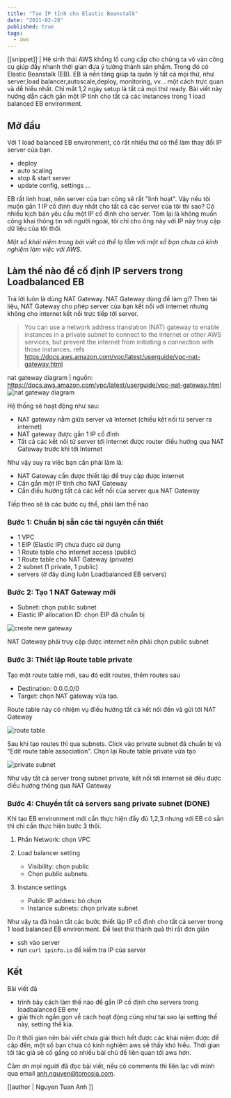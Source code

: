 ```yaml
---
title: "Tạo IP tĩnh cho Elastic Beanstalk"
date: "2021-02-28"
published: true
tags:
  - aws
---
```


[[snippet]]
| Hệ sinh thái AWS khổng lồ cung cấp cho chúng ta vô vàn công cụ giúp đẩy nhanh thời gian đưa ý tưởng thành sản phẩm. Trong đó có Elastic Beanstalk (EB). EB là nền tảng giúp ta quản lý tất cả mọi thứ, như server,load balancer,autoscale,deploy, monitoring, vv... một cách trực quan và dễ hiểu nhất. Chỉ mất 1,2 ngày setup là tất cả mọi thứ ready. Bài viết này hướng dẫn cách gắn một IP tính cho tất cả các instances trong 1 load balanced EB environment.

## Mở đầu

Với 1 load balanced EB environment, có rất nhiều thứ có thể làm thay đổi IP server của bạn.

- deploy
- auto scaling
- stop & start server
- update config, settings ...

EB rất linh hoạt, nên server của bạn cũng sẽ rất "linh hoạt".
Vậy nếu tôi muốn gắn 1 IP cố định duy nhất cho tất cả các server của tôi thì sao?
Có nhiều kịch bản yêu cầu một IP cố định cho server. Tóm lại là không muốn công khai thông tin với người ngoài, tôi chỉ cho ông này với IP này truy cập dữ liệu của tôi thôi.

*Một số khái niệm trong bài viết có thể lạ lẫm với một số bạn chưa có kinh nghiệm làm việc với AWS.*
 
## Làm thế nào để cố định IP servers trong Loadbalanced EB

Trả lời luôn là dùng NAT Gateway. NAT Gateway dùng để làm gì? Theo tài liệu, NAT Gateway cho phép server của bạn kết nối với internet nhưng không cho internet kết nối trực tiếp tới server.

>You can use a network address translation (NAT) gateway to enable instances in a private subnet to connect to the internet or other AWS services, but prevent the internet from initiating a connection with those instances.
refs https://docs.aws.amazon.com/vpc/latest/userguide/vpc-nat-gateway.html

nat gateway diagram | nguồn: https://docs.aws.amazon.com/vpc/latest/userguide/vpc-nat-gateway.html
![nat gateway diagram](https://docs.aws.amazon.com/vpc/latest/userguide/images/nat-gateway-diagram.png)

Hệ thống sẽ hoạt động như sau:

- NAT gateway nằm giữa server và Internet (chiều kết nối từ server ra internet)
- NAT gateway được gắn 1 IP cố đinh
- Tất cả các kết nối từ server tới internet được router điều hướng qua NAT Gateway trước khi tới Internet

Như vậy suy ra việc bạn cần phải làm là:

- NAT Gateway cần được thiết lập để truy cập được internet
- Cần gắn một IP tĩnh cho NAT Gateway
- Cần điều hướng tất cả các kết nối của server qua NAT Gateway

Tiếp theo sẽ là các bước cụ thể, phải làm thế nào

### Bước 1: Chuẩn bị sẵn các tài nguyên cần thiết

- 1 VPC
- 1 EIP (Elastic IP) chưa được sử dụng
- 1 Route table cho internet access (public)
- 1 Route table cho NAT Gateway (private)
- 2 subnet (1 private, 1 public)
- servers (ở đây dùng luôn Loadbalanced EB servers)

### Bước 2: Tạo 1 NAT Gateway mới

- Subnet: chọn public subnet
- Elastic IP allocation ID: chọn EIP đã chuẩn bị

![create new gateway](/create-gateway.png)

NAT Gateway phải truy cập được internet nên phải chọn public subnet

### Bước 3: Thiết lập Route table private

Tạo một route table mới, sau đó edit routes, thêm routes sau

- Destination: 0.0.0.0/0
- Target: chọn NAT gateway vừa tạo.

Route table này có nhiệm vụ điều hướng tất cả kết nối đến và gửi tới NAT Gateway

![route table](/route-table-private.png)

Sau khi tạo routes thì qua subnets. Click vào private subnet đã chuẩn bị và "Edit route table association".
Chọn lại Route table private vừa tạo

![private subnet](/private-subnet.png)

Như vậy tất cả server trong subnet private, kết nối tới internet sẽ đều được điều hướng thông qua NAT Gateway

### Bước 4: Chuyển tất cả servers sang private subnet (DONE)

Khi tạo EB environment mới cần thực hiện đẩy đủ 1,2,3 
nhưng với EB có sẵn thì chỉ cần thực hiện bước 3 thôi.

1. Phần Network: chọn VPC
2. Load balancer setting

    - Visibility: chọn public
    - Chọn public subnets.

3. Instance settings

    - Public IP addres: bỏ chọn
    - Instance subnets: chọn private subnet

Như vậy ta đã hoàn tất các bước thiết lập IP cố định cho tất cả server trong 1 load balanced EB environment.
Để test thử thành quả thì rất đơn giản

- ssh vào server
- run `curl ipinfo.io` để kiểm tra IP của server

## Kết

Bài viết đã
- trình bày cách làm thế nào để gắn IP cố định cho servers trong loadbalanced EB env
- giải thích ngắn gọn về cách hoạt động cũng như tại sao lại setting thế này, setting thế kia.

Do ít thời gian nên bài viết chưa giải thích hết được các khái niệm được đề cập đến, một số bạn chưa có kinh nghiệm aws sẽ thấy khó hiểu. Thời gian tới tác giả sẽ cố gắng có nhiều bài chủ đề liên quan tới aws hơn.

Cảm ơn mọi người đã đọc bài viết, nếu có comments thì liên lạc với mình qua email anh.nguyen@tomosia.com.

[[author | Nguyen Tuan Anh ]]